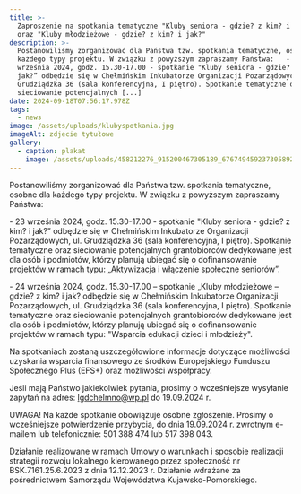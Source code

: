 ```yaml
---
title: >-
  Zaproszenie na spotkania tematyczne "Kluby seniora - gdzie? z kim? i jak?"
  oraz "Kluby młodzieżowe - gdzie? z kim? i jak?"
description: >-
  Postanowiliśmy zorganizować dla Państwa tzw. spotkania tematyczne, osobne dla
  każdego typy projektu. W związku z powyższym zapraszamy Państwa:   - 23
  września 2024, godz. 15.30-17.00 - spotkanie "Kluby seniora - gdzie? z kim? i
  jak?” odbędzie się w Chełmińskim Inkubatorze Organizacji Pozarządowych, ul.
  Grudziądzka 36 (sala konferencyjna, I piętro). Spotkanie tematyczne oraz
  sieciowanie potencjalnych [...]
date: 2024-09-18T07:56:17.978Z
tags:
  - news
image: /assets/uploads/klubyspotkania.jpg
imageAlt: zdjecie tytułowe
gallery:
  - caption: plakat
    image: /assets/uploads/458212276_915200467305189_6767494592373058922_n.jpg
---
```

Postanowiliśmy zorganizować dla Państwa tzw. spotkania tematyczne, osobne dla każdego typy projektu. W związku z powyższym zapraszamy Państwa:



\- 23 września 2024, godz. 15.30-17.00 - spotkanie "Kluby seniora - gdzie? z kim? i jak?” odbędzie się w Chełmińskim Inkubatorze Organizacji Pozarządowych, ul. Grudziądzka 36 (sala konferencyjna, I piętro). Spotkanie tematyczne oraz sieciowanie potencjalnych grantobiorców dedykowane jest dla osób i podmiotów, którzy planują ubiegać się o dofinansowanie projektów w ramach typu: „Aktywizacja i włączenie społeczne seniorów”.



\- 24 września 2024, godz. 15.30-17.00 – spotkanie „Kluby młodzieżowe – gdzie? z kim? i jak? odbędzie się w Chełmińskim Inkubatorze Organizacji Pozarządowych, ul. Grudziądzka 36 (sala konferencyjna, I piętro). Spotkanie tematyczne oraz sieciowanie potencjalnych grantobiorców dedykowane jest dla osób i podmiotów, którzy planują ubiegać się o dofinansowanie projektów w ramach typu: "Wsparcia edukacji dzieci i młodzieży".



Na spotkaniach zostaną uszczegółowione informacje dotyczące możliwości uzyskania wsparcia finansowego ze środków Europejskiego Funduszu Społecznego Plus (EFS+) oraz możliwości współpracy.



Jeśli mają Państwo jakiekolwiek pytania, prosimy o wcześniejsze wysyłanie zapytań na adres: lgdchelmno@wp.pl do 19.09.2024 r.



UWAGA! Na każde spotkanie obowiązuje osobne zgłoszenie. Prosimy o wcześniejsze potwierdzenie przybycia, do dnia 19.09.2024 r. zwrotnym e-mailem lub telefonicznie: 501 388 474 lub 517 398 043.



Działanie realizowane w ramach Umowy o warunkach i sposobie realizacji strategii rozwoju lokalnego kierowanego przez społeczność nr BSK.7161.25.6.2023 z dnia 12.12.2023 r. Działanie wdrażane za pośrednictwem Samorządu Województwa Kujawsko-Pomorskiego.
